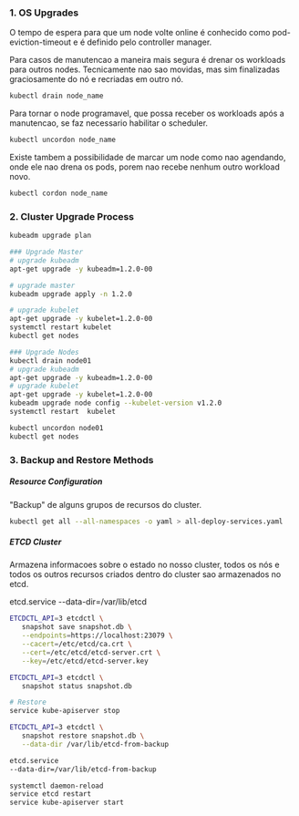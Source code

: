 ### 1. OS Upgrades

O tempo de espera para que um node volte online é conhecido como pod-eviction-timeout e é definido pelo controller manager.

Para casos de manutencao a maneira mais segura é drenar os workloads para outros nodes. Tecnicamente nao sao movidas, mas sim finalizadas graciosamente do nó e recriadas em outro nó.
``` bash
kubectl drain node_name
```

Para tornar o node programavel, que possa receber os workloads após a manutencao, se faz necessario habilitar o scheduler.
``` bash
kubectl uncordon node_name
```

Existe tambem a possibilidade de marcar um node como nao agendando, onde ele nao drena os pods, porem nao recebe nenhum outro workload novo.
``` bash
kubectl cordon node_name
```

### 2. Cluster Upgrade Process

``` bash
kubeadm upgrade plan

### Upgrade Master
# upgrade kubeadm
apt-get upgrade -y kubeadm=1.2.0-00

# upgrade master
kubeadm upgrade apply -n 1.2.0

# upgrade kubelet
apt-get upgrade -y kubelet=1.2.0-00
systemctl restart kubelet
kubectl get nodes

### Upgrade Nodes
kubectl drain node01
# upgrade kubeadm
apt-get upgrade -y kubeadm=1.2.0-00
# upgrade kubelet
apt-get upgrade -y kubelet=1.2.0-00
kubeadm upgrade node config --kubelet-version v1.2.0
systemctl restart  kubelet

kubectl uncordon node01
kubectl get nodes
```

### 3. Backup and Restore Methods

##### Resource Configuration
"Backup" de alguns grupos de recursos do cluster.
``` bash
kubectl get all --all-namespaces -o yaml > all-deploy-services.yaml
```

##### ETCD Cluster
Armazena informacoes sobre o estado no nosso cluster, todos os nós e todos os outros recursos criados dentro do cluster sao armazenados no etcd.

etcd.service
--data-dir=/var/lib/etcd

``` bash
ETCDCTL_API=3 etcdctl \
   snapshot save snapshot.db \
   --endpoints=https://localhost:23079 \
   --cacert=/etc/etcd/ca.crt \
   --cert=/etc/etcd/etcd-server.crt \
   --key=/etc/etcd/etcd-server.key

ETCDCTL_API=3 etcdctl \
   snapshot status snapshot.db

# Restore
service kube-apiserver stop

ETCDCTL_API=3 etcdctl \
   snapshot restore snapshot.db \
   --data-dir /var/lib/etcd-from-backup

etcd.service
--data-dir=/var/lib/etcd-from-backup

systemctl daemon-reload
service etcd restart
service kube-apiserver start
```
